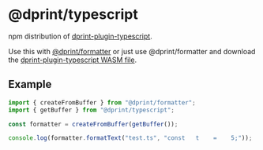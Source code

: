 # @dprint/typescript

npm distribution of [dprint-plugin-typescript](https://github.com/dprint/dprint-plugin-typescript).

Use this with [@dprint/formatter](https://github.com/dprint/js-formatter) or just use @dprint/formatter and download the [dprint-plugin-typescript WASM file](https://github.com/dprint/dprint-plugin-typescript/releases).

## Example

```ts
import { createFromBuffer } from "@dprint/formatter";
import { getBuffer } from "@dprint/typescript";

const formatter = createFromBuffer(getBuffer());

console.log(formatter.formatText("test.ts", "const   t    =    5;"));
```
